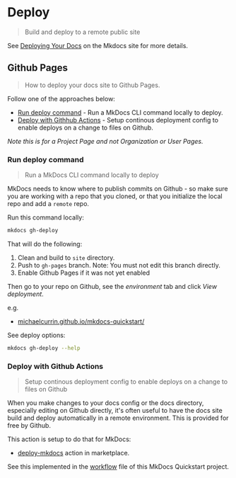 # Deploy
> Build and deploy to a remote public site


See [Deploying Your Docs](https://www.mkdocs.org/user-guide/deploying-your-docs/) on the Mkdocs site for more details.


## Github Pages
> How to deploy your docs site to Github Pages.

Follow one of the approaches below:

- [Run deploy command](#run-deploy-command) - Run a MkDocs CLI command locally to deploy.
- [Deploy with Githhub Actions](#deploy-with-github-actions) - Setup continous deployment config to enable deploys on a change to files on Github.


_Note this is for a Project Page and not Organization or User Pages._

### Run deploy command
> Run a MkDocs CLI command locally to deploy

MkDocs needs to know where to publish commits on Github - so make sure you are working with a repo that you cloned, or that you initialize the local repo and add a `remote` repo.

Run this command locally:

```sh
mkdocs gh-deploy
```

That will do the following:

1. Clean and build to `site` directory.
2. Push to `gh-pages` branch. Note: You must not edit this branch directly.
3. Enable Github Pages if it was not yet enabled

Then go to your repo on Github, see the *environment* tab and click _View deployment_.

e.g.

- [michaelcurrin.github.io/mkdocs-quickstart/](https://michaelcurrin.github.io/mkdocs-quickstart/)


See deploy options:

```sh
mkdocs gh-deploy --help
```

### Deploy with Github Actions
>  Setup continous deployment config to enable deploys on a change to files on Github

When you make changes to your docs config or the docs directory, especially editing on Github directly, it's often useful to have the docs site build and deploy automatically in a remote environment. This is provided for free by Github.

This action is setup to do that for MkDocs:

- [deploy-mkdocs](https://github.com/marketplace/actions/deploy-mkdocs) action in marketplace.

See this implemented in the [workflow](https://github.com/MichaelCurrin/mkdocs-quickstart/blob/master/.github/workflows/main.yml) file of this MkDocs Quickstart project.
